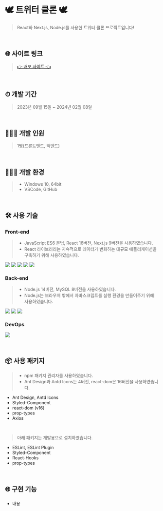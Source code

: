 # 🕊 트위터 클론 🕊
> React와 Next.js, Node.js를 사용한 트위터 클론 프로젝트입니다!
<br>

## 🌐 사이트 링크
> [👉 배포 사이트 👈](http://nodebird.xyz/)
<br>

## ⏱ 개발 기간
> 2023년 09월 15일 ~ 2024년 02월 08일
<br>

## 🙋🏻‍♀️ 개발 인원
> 1명(프론트엔드, 백엔드)
<br>

## 👩🏻‍💻 개발 환경
> * Windows 10, 64bit
> * VSCode, GitHub
<br>

## 🛠 사용 기술
### Front-end
> * JavaScript ES6 문법, React 16버전, Next.js 9버전을 사용하였습니다.
> * React 라이브러리는 지속적으로 데이터가 변화하는 대규모 애플리케이션을 구축하기 위해 사용하였습니다.
 <p>
  <!-- HTML5 스킬 아이콘 -->
  <img src="https://img.shields.io/badge/HTML5-E34F26?style=for-the-badge&logo=html5&logoColor=white"/>
  <!-- CSS3 스킬 아이콘 -->
  <img src="https://img.shields.io/badge/CSS3-1572B6?style=for-the-badge&logo=CSS3&logoColor=white">
  <!-- JavaScript 스킬 아이콘 -->
  <img src="https://img.shields.io/badge/JavaScript-F7DF1E?style=for-the-badge&logo=JavaScript&logoColor=white"/>
  <!-- React 스킬 아이콘 -->
  <img src="https://img.shields.io/badge/React-20232A?style=for-the-badge&logo=react&logoColor=61DAFB"/>
  <!-- Next.js 스킬 아이콘 -->
  <img src="https://img.shields.io/badge/Next.js-000?logo=nextdotjs&logoColor=fff&style=for-the-badge"/>
 </p>

### Back-end
> * Node.js 14버전, MySQL 8버전을 사용하였습니다.
> * Node.js는 브라우저 밖에서 자바스크립트를 실행 환경을 만들어주기 위해 사용하였습니다.
 <p>
  <!-- Node.js 스킬 아이콘 -->
  <img src="https://img.shields.io/badge/Node.js-43853D?style=for-the-badge&logo=node.js&logoColor=white"/>
  <!-- MySQL 스킬 아이콘 -->
  <img src="https://img.shields.io/badge/MySQL-005C84?style=for-the-badge&logo=mysql&logoColor=white"/>
  <!-- AWS 스킬 아이콘 -->
  <img src="https://img.shields.io/badge/Amazon_AWS-FF9900?style=for-the-badge&logo=amazonaws&logoColor=white"/>
 </p>

### DevOps
  <p>
    <!-- GitHub 스킬 아이콘 -->
    <img src="https://img.shields.io/badge/GitHub-100000?style=for-the-badge&logo=github&logoColor=white"/>
  </p>
<br>

## 📦 사용 패키지
> * npm 패키지 관리자를 사용하였습니다.
> * Ant Design과 Antd Icons는 4버전, react-dom은 16버전을 사용하였습니다.
* Ant Design, Antd Icons
* Styled-Component
* react-dom (v16)
* prop-types
* Axios
<br>

> 아래 패키지는 개발용으로 설치하였습니다.
* ESLint, ESLint Plugin
* Styled-Component
* React-Hooks
* prop-types
<br>

## 🌐 구현 기능
### 
* 내용
<br>

